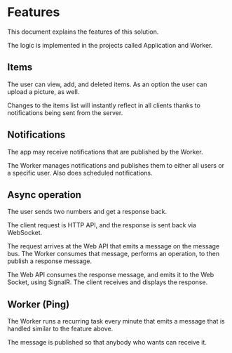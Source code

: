 # Features

This document explains the features of this solution.

The logic is implemented in the projects called Application and Worker.

## Items

The user can view, add, and deleted items. As an option the user can upload a picture, as well. 

Changes to the items list will instantly reflect in all clients thanks to notifications being sent from the server.

## Notifications

The app may receive notifications that are published by the Worker.

The Worker manages notifications and publishes them to either all users or a specific user. Also does scheduled notifications.

## Async operation

The user sends two numbers and get a response back.

The client request is HTTP API, and the response is sent back via WebSocket.

The request arrives at the Web API that emits a message on the message bus. The Worker consumes that message, performs an operation, to then publish a response message. 

The Web API consumes the response message, and emits it to the Web Socket, using SignalR. The client receives and displays the response.

## Worker (Ping)

The Worker runs a recurring task every minute that emits a message that is handled similar to the feature above. 

The message is published so that anybody who wants can receive it.
